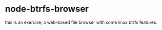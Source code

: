 node-btrfs-browser
==================

this is an exercise; a web-based file browser with some linux btrfs features.
